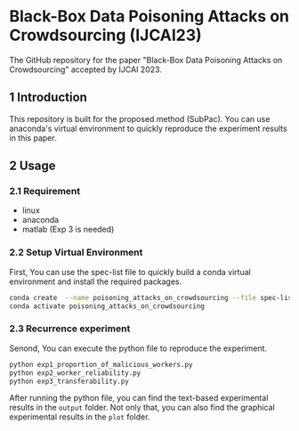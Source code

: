 # Black-Box Data Poisoning Attacks on Crowdsourcing (IJCAI23)
The GitHub repository for the paper "Black-Box Data Poisoning Attacks on Crowdsourcing" accepted by IJCAI 2023.

## 1 Introduction

This repository is built for the proposed method (SubPac). You can use anaconda's virtual environment to quickly reproduce the experiment results in this paper.

## 2 Usage

### 2.1 Requirement

+ linux
+ anaconda
+ matlab (Exp 3 is needed)

### 2.2 Setup Virtual Environment

First, You can use the spec-list file to quickly build a conda virtual environment and install the required packages.

 ```bash
 conda create  --name poisoning_attacks_on_crowdsourcing --file spec-list.txt
 conda activate poisoning_attacks_on_crowdsourcing
 ```

### 2.3 Recurrence experiment

Senond, You can execute the python file to reproduce the experiment.

```bash
python exp1_proportion_of_malicious_workers.py
python exp2_worker_reliability.py
python exp3_transferability.py
```

After running the python file, you can find the text-based experimental results in the `output` folder. Not only that, you can also find the graphical experimental results in the `plot` folder.

